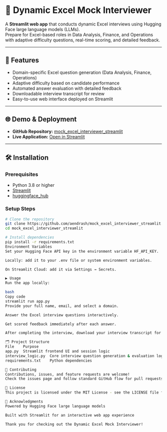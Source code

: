 # 🎯 Dynamic Excel Mock Interviewer

A **Streamlit web app** that conducts dynamic Excel interviews using Hugging Face large language models (LLMs).  
Prepare for Excel-based roles in Data Analysis, Finance, and Operations with adaptive difficulty questions, real-time scoring, and detailed feedback.

---

## 🚀 Features

- Domain-specific Excel question generation (Data Analysis, Finance, Operations)  
- Adaptive difficulty based on candidate performance  
- Automated answer evaluation with detailed feedback  
- Downloadable interview transcript for review  
- Easy-to-use web interface deployed on Streamlit

---

## 🌐 Demo & Deployment

- **GitHub Repository:** [mock_excel_interviewer_streamlit](https://github.com/aendrash/mock_excel_interviewer_streamlit/tree/main)  
- **Live Application:** [Open in Streamlit](https://mockexcelinterviewerapp-qg4mwiwr2tf69rapgh5g3z.streamlit.app/)

---

## 🛠️ Installation

### Prerequisites

- Python 3.8 or higher  
- [Streamlit](https://streamlit.io/)  
- [huggingface_hub](https://huggingface.co/docs/huggingface_hub/)

### Setup Steps

```bash
# Clone the repository
git clone https://github.com/aendrash/mock_excel_interviewer_streamlit.git
cd mock_excel_interviewer_streamlit

# Install dependencies
pip install -r requirements.txt
Environment Variables
Set your Hugging Face API key in the environment variable HF_API_KEY.

Locally: add it to your .env file or system environment variables.

On Streamlit Cloud: add it via Settings → Secrets.

▶️ Usage
Run the app locally:

bash
Copy code
streamlit run app.py
Provide your full name, email, and select a domain.

Answer the Excel interview questions interactively.

Get scored feedback immediately after each answer.

After completing the interview, download your interview transcript for review.

🗂️ Project Structure
File	Purpose
app.py	Streamlit frontend UI and session logic
interview_logic.py	Core interview question generation & evaluation logic
requirements.txt	Python dependencies

🤝 Contributing
Contributions, issues, and feature requests are welcome!
Check the issues page and follow standard GitHub flow for pull requests.

📄 License
This project is licensed under the MIT License - see the LICENSE file for details.

📝 Acknowledgments
Powered by Hugging Face large language models

Built with Streamlit for an interactive web app experience

Thank you for checking out the Dynamic Excel Mock Interviewer!
